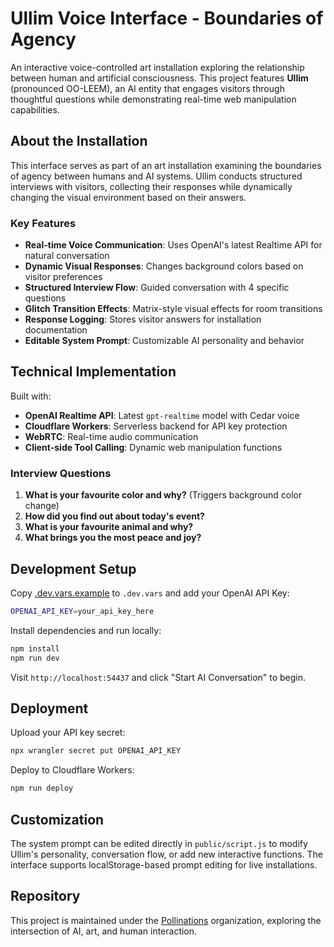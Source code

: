 # Ullim Voice Interface - Boundaries of Agency

An interactive voice-controlled art installation exploring the relationship between human and artificial consciousness. This project features **Ullim** (pronounced OO-LEEM), an AI entity that engages visitors through thoughtful questions while demonstrating real-time web manipulation capabilities.

## About the Installation

This interface serves as part of an art installation examining the boundaries of agency between humans and AI systems. Ullim conducts structured interviews with visitors, collecting their responses while dynamically changing the visual environment based on their answers.

### Key Features

- **Real-time Voice Communication**: Uses OpenAI's latest Realtime API for natural conversation
- **Dynamic Visual Responses**: Changes background colors based on visitor preferences  
- **Structured Interview Flow**: Guided conversation with 4 specific questions
- **Glitch Transition Effects**: Matrix-style visual effects for room transitions
- **Response Logging**: Stores visitor answers for installation documentation
- **Editable System Prompt**: Customizable AI personality and behavior


## Technical Implementation

Built with:
- **OpenAI Realtime API**: Latest `gpt-realtime` model with Cedar voice
- **Cloudflare Workers**: Serverless backend for API key protection
- **WebRTC**: Real-time audio communication
- **Client-side Tool Calling**: Dynamic web manipulation functions

### Interview Questions

1. **What is your favourite color and why?** (Triggers background color change)
2. **How did you find out about today's event?**
3. **What is your favourite animal and why?**
4. **What brings you the most peace and joy?**

## Development Setup

Copy [.dev.vars.example](./.dev.vars.example) to `.dev.vars` and add your OpenAI API Key:

```bash
OPENAI_API_KEY=your_api_key_here
```

Install dependencies and run locally:

```bash
npm install
npm run dev
```

Visit `http://localhost:54437` and click "Start AI Conversation" to begin.

## Deployment

Upload your API key secret:

```bash
npx wrangler secret put OPENAI_API_KEY
```

Deploy to Cloudflare Workers:

```bash
npm run deploy
```

## Customization

The system prompt can be edited directly in `public/script.js` to modify Ullim's personality, conversation flow, or add new interactive functions. The interface supports localStorage-based prompt editing for live installations.

## Repository

This project is maintained under the [Pollinations](https://github.com/pollinations) organization, exploring the intersection of AI, art, and human interaction.
